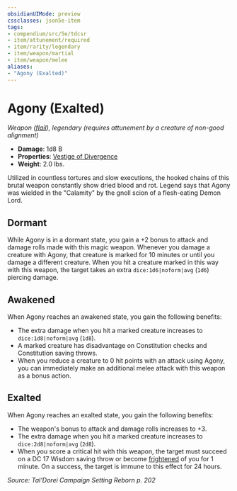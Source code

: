 ```yaml
---
obsidianUIMode: preview
cssclasses: json5e-item
tags:
- compendium/src/5e/tdcsr
- item/attunement/required
- item/rarity/legendary
- item/weapon/martial
- item/weapon/melee
aliases: 
- "Agony (Exalted)"
---
```

# Agony (Exalted)
*Weapon ([flail](2-Mechanics/CLI/items/flail.md)), legendary (requires attunement by a creature of non-good alignment)*  

- **Damage**: 1d8 B
- **Properties**: [Vestige of Divergence](2-Mechanics/CLI/rules/item-properties.md#Vestige%20of%20Divergence)
- **Weight**: 2.0 lbs.

Utilized in countless tortures and slow executions, the hooked chains of this brutal weapon constantly show dried blood and rot. Legend says that Agony was wielded in the "Calamity" by the gnoll scion of a flesh-eating Demon Lord.

## Dormant

While Agony is in a dormant state, you gain a +2 bonus to attack and damage rolls made with this magic weapon. Whenever you damage a creature with Agony, that creature is marked for 10 minutes or until you damage a different creature. When you hit a creature marked in this way with this weapon, the target takes an extra `dice:1d6|noform|avg` (`1d6`) piercing damage.

## Awakened

When Agony reaches an awakened state, you gain the following benefits:

- The extra damage when you hit a marked creature increases to `dice:1d8|noform|avg` (`1d8`).  
- A marked creature has disadvantage on Constitution checks and Constitution saving throws.  
- When you reduce a creature to 0 hit points with an attack using Agony, you can immediately make an additional melee attack with this weapon as a bonus action.  

## Exalted

When Agony reaches an exalted state, you gain the following benefits:

- The weapon's bonus to attack and damage rolls increases to +3.  
- The extra damage when you hit a marked creature increases to `dice:2d8|noform|avg` (`2d8`).  
- When you score a critical hit with this weapon, the target must succeed on a DC 17 Wisdom saving throw or become [frightened](2-Mechanics/CLI/rules/conditions.md#Frightened) of you for 1 minute. On a success, the target is immune to this effect for 24 hours.  

*Source: Tal'Dorei Campaign Setting Reborn p. 202*